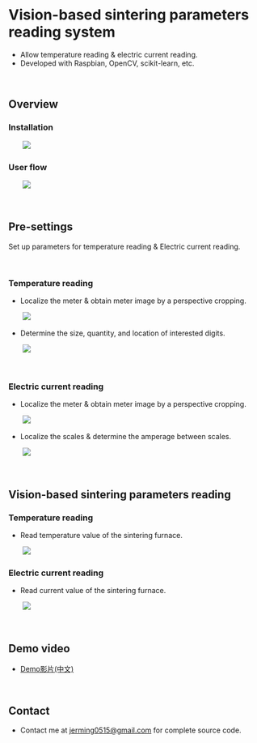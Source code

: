 <!-- --- -->
<!--  title: 'Vision-based-sintering-parameters-reading-system' -->
<!-- --- -->

# **Vision-based sintering parameters reading system**

* Allow temperature reading & electric current reading.
* Developed with Raspbian, OpenCV, scikit-learn, etc.

<br>


## **Overview** 

### Installation

&nbsp;&nbsp;&nbsp;&nbsp;&nbsp;&nbsp;&nbsp;<img src="https://i.imgur.com/Q4dpbUT.png" width="">


### User flow

&nbsp;&nbsp;&nbsp;&nbsp;&nbsp;&nbsp;&nbsp;<img src="https://i.imgur.com/REH1HVo.png" width="">


<br>

## **Pre-settings**

Set up parameters for temperature reading & Electric current reading.

<br>

### **Temperature reading**

- Localize the meter & obtain meter image by a perspective cropping.

&nbsp;&nbsp;&nbsp;&nbsp;&nbsp;&nbsp;&nbsp;<img src="https://i.imgur.com/MPOmwwD.png" width="">

- Determine the size, quantity, and location of interested digits.

&nbsp;&nbsp;&nbsp;&nbsp;&nbsp;&nbsp;&nbsp;<img src="https://i.imgur.com/lIpB4gI.png" width="">



<br>

### **Electric current reading**

- Localize the meter & obtain meter image by a perspective cropping.

&nbsp;&nbsp;&nbsp;&nbsp;&nbsp;&nbsp;&nbsp;<img src="https://i.imgur.com/lgXTYkc.png" width="">


- Localize the scales & determine the amperage between scales.

&nbsp;&nbsp;&nbsp;&nbsp;&nbsp;&nbsp;&nbsp;<img src="https://i.imgur.com/LxBMF5q.png" width="">




<br>

## **Vision-based sintering parameters reading** 
<!-- ## **Features**  -->



### **Temperature reading**

- Read temperature value of the sintering furnace.

&nbsp;&nbsp;&nbsp;&nbsp;&nbsp;&nbsp;&nbsp;<img src="https://i.imgur.com/eWPFPiS.png" width="">


### **Electric current reading**

- Read current value of the sintering furnace.

&nbsp;&nbsp;&nbsp;&nbsp;&nbsp;&nbsp;&nbsp;<img src="https://i.imgur.com/NUbuGvi.png" width="">


<br>


## **Demo video** 

* [Demo影片(中文)](https://www.youtube.com/watch?v=seJtVJjiknA)



<br>

<!-- ## **Reference**

### **Navigation Drawer**
- https://www.tpisoftware.com/tpu/articleDetails/655
- https://spicyboyd.blogspot.com/2018/04/appandroidnavigation-drawer.html
- http://blog.tonycube.com/2014/02/android-navigation-drawer-1.html -->


## **Contact** 

* Contact me at jerming0515@gmail.com for complete source code.



<!-- <style>
.blue {
  color: blue;
}
.red {
  color: red;
}
</style> -->